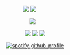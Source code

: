 
<div id="header" align="center">

<div id="header" align="center">

![](https://komarev.com/ghpvc/?username=Ioonatic&label=⠀⠀⠀♡⠀⠀⠀&style=plastic&color=C9E0E7) <img src="https://files.catbox.moe/3o5rci.gif">
ㅤㅤ
<div id="header" align="center">



<div id="header" align="center">




<img src="https://files.catbox.moe/frgxor.gif">
⠀

<div id="header" align="center">

[<img src="https://files.catbox.moe/px5q2v.png">](https://loonatic.atabook.org/) [<img src="https://files.catbox.moe/9c801z.png">](https://rentry.co/nwjns) [<img src="https://files.catbox.moe/aw5wwx.png">](https://rentry.co/lovelystain)

<div id="header" align="center">

[![spotify-github-profile](https://spotify-github-profile.kittinanx.com/api/view?uid=31titnsabuuzqvisjvzneqdutyra&cover_image=true&theme=natemoo-re&show_offline=false&background_color=ffd1d1&interchange=false&bar_color=C9E0E7&bar_color_cover=false)](https://github.com/kittinan/spotify-github-profile)


